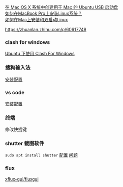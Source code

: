 [在 Mac OS X 系统中创建用于 Mac 的 Ubuntu USB 启动盘](https://linux.cn/article-4697-1.html)  
[如何在MacBook Pro上安装Linux系统？](https://www.zhihu.com/question/348950956)  
[如何在Mac上安装和双启动Linux](https://zhongce.sina.com.cn/article/view/32740/)  

https://zhuanlan.zhihu.com/p/60617749


### clash for windows
[Ubuntu 下使用 Clash For Windows](https://hiif.ong/clash/)


### 搜狗输入法
[安装配置](https://shurufa.sogou.com/linux/guide)  

### vs code
[安装配置](https://blog.csdn.net/m0_44999129/article/details/123125650)  

### 终端
修改快捷键

### shutter 截图软件 
`sudo apt install shutter`
[配置](https://blog.csdn.net/hanshileiai/article/details/46843713)
[问题](https://askubuntu.com/questions/1353360/ubuntu-21-04-shutter-did-not-work-without-x11-server)


### flux
[xflux-gui/fluxgui](https://github.com/xflux-gui/fluxgui)


